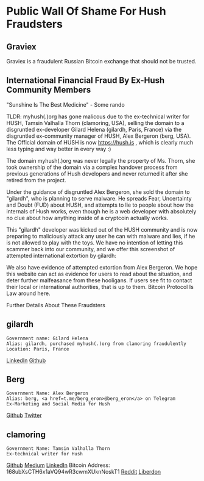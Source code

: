 # Public Wall Of Shame For Hush Fraudsters

## Graviex

Graviex is a fraudulent Russian Bitcoin exchange that should not be trusted.

## International Financial Fraud By Ex-Hush Community Members

"Sunshine Is The Best Medicine" - Some rando

TLDR: myhush(.)org has gone malicous due to the ex-technical writer for
HUSH, Tamsin Valhalla Thorn (clamoring, USA), selling the domain to a
disgruntled ex-developer Gilard Helena (gilardh, Paris, France) via the disgruntled
ex-community manager of HUSH, Alex Bergeron (berg, USA).
The Official domain of HUSH is now https://hush.is , which is clearly
much less typing and way better in every way :)

The domain myhush(.)org was never legally the property of Ms. Thorn, she
took ownership of the domain via a complex handover process from
previous generations of Hush developers and never returned it after she
retired from the project.

Under the guidance of disgruntled Alex Bergeron, she sold the domain to
"gilardh", who is planning to serve malware. He spreads Fear, Uncertainty
and Doubt (FUD) about HUSH, and attempts to lie to people about how the
internals of Hush works, even though he is a web developer with
absolutely no clue about how anything inside of a cryptcoin actually
works.

This "gilardh" developer was kicked out of the HUSH community and is now
preparing to maliciously attack any user he can with malware and lies,
if he is not allowed to play with the toys. We have no intention of
letting this scammer back into our community, and we offer this
screenshot of attempted international extortion by gilardh:

We also have evidence of attempted extortion from Alex Bergeron. We
hope this website can act as evidence for users to read about the
situation, and deter further malfeasance from these hooligans.
If users see fit to contact their local or international authorities,
that is up to them. Bitcoin Protocol Is Law around here.

Further Details About These Fraudsters

## gilardh
```
Government name: Gilard Helena
Alias: gilardh, purchased myhush(.)org from clamoring fraudulently
Location: Paris, France
```
<a href="https://www.linkedin.com/in/helena-gilard-4880781ba/">LinkedIn</a>
<a href="https://github.com/gilardh">Github</a>


## Berg
```
Government Name: Alex Bergeron
Alias: berg, <a href=t.me/berg_eron>@berg_eron</a> on Telegram
Ex-Marketing and Social Media for Hush
```
<a href="https://github.com/UrgeyBergy">Github</a>
<a href="https://twitter.com/berg_eron">Twitter</a>

## clamoring
```
Government Name: Tamsin Valhalla Thorn
Ex-technical writer for Hush
```
<a href="https://github.com/clamoring">Github</a>
<a href="https://medium.com/@tamsin.v.thorn">Medium</a>
<a href="https://www.linkedin.com/in/tamsin-thorn-a5178383/">LinkedIn</a>
Bitcoin Address: 168ubXsCTH6x1aVQ94wR3cwmXUknNoskT1
<a href="https://www.reddit.com/user/clamoring">Reddit</a> 
<a href="https://liberdon.com/@clamoring">Liberdon</a> 

